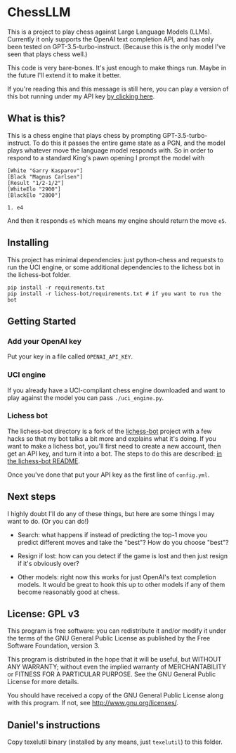 # ChessLLM

This is a project to play chess against Large Language Models (LLMs).
Currently it only supports the OpenAI text completion API,
and has only been tested on GPT-3.5-turbo-instruct.
(Because this is the only model I've seen that plays chess well.)

This code is very bare-bones. It's just enough to make things run.
Maybe in the future I'll extend it to make it better.

If you're reading this and this message is still here,
you can play a version of this bot running under my API key
[by clicking here](https://lichess.org/?user=gpt35-turbo-instruct#friend).


## What is this?

This is a chess engine that plays chess by prompting GPT-3.5-turbo-instruct.
To do this it passes the entire game state as a PGN, and the model plays
whatever move the language model responds with. So in order to respond to
a standard King's pawn opening I prompt the model with

    [White "Garry Kasparov"]
    [Black "Magnus Carlsen"]
    [Result "1/2-1/2"]
    [WhiteElo "2900"]
    [BlackElo "2800"]
    
    1. e4

And then it responds `e5` which means my engine should return the move `e5`.


## Installing

This project has minimal dependencies: just python-chess and requests to
run the UCI engine, or some additional dependencies to the lichess bot
in the lichess-bot folder.

    pip install -r requirements.txt
    pip install -r lichess-bot/requirements.txt # if you want to run the bot


## Getting Started

### Add your OpenAI key

Put your key in a file called `OPENAI_API_KEY`.

### UCI engine

If you already have a UCI-compliant chess engine downloaded and want to play
against the model you can pass `./uci_engine.py`.


### Lichess bot

The lichess-bot directory is a fork of the [lichess-bot](https://github.com/lichess-bot-devs/lichess-bot) project with a few hacks so that my bot talks a bit more and explains what it's doing.
If you want to make a lichess bot, you'll first need to create a new account,
then get an API key, and turn it into a bot. The steps to do this are
described: [in the lichess-bot README](lichess-bot/README.md).

Once you've done that put your API key as the first line of `config.yml`.


## Next steps

I highly doubt I'll do any of these things, but here are some things
I may want to do. (Or you can do!)

- Search: what happens if instead of predicting the top-1 move you predict
different moves and take the "best"? How do you choose "best"?

- Resign if lost: how can you detect if the game is lost and then just
resign if it's obviously over?

- Other models: right now this works for just OpenAI's text completion models.
It would be great to hook this up to other models if any of them
become reasonably good at chess.


## License: GPL v3

This program is free software: you can redistribute it and/or modify it under the terms of the GNU General Public License as published by the Free Software Foundation, version 3.

This program is distributed in the hope that it will be useful, but WITHOUT ANY WARRANTY; without even the implied warranty of MERCHANTABILITY or FITNESS FOR A PARTICULAR PURPOSE. See the GNU General Public License for more details.

You should have received a copy of the GNU General Public License along with this program. If not, see http://www.gnu.org/licenses/.


## Daniel's instructions
Copy texelutil binary (installed by any means, just `texelutil`) to this folder.

